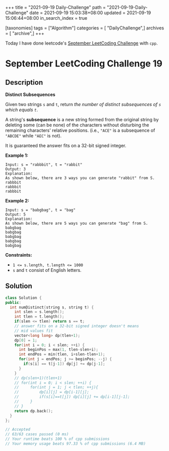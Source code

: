 +++
title = "2021-09-19 Daily-Challenge"
path = "2021-09-19-Daily-Challenge"
date = 2021-09-19 15:03:38+08:00
updated = 2021-09-19 15:06:44+08:00
in_search_index = true

[taxonomies]
tags = ["Algorithm"]
categories = [ "DailyChallenge",]
archives = [ "archive",]
+++

Today I have done leetcode's [September LeetCoding Challenge](https://leetcode.com/explore/challenge/card/september-leetcoding-challenge-2021/638/week-3-september-15th-september-21st/3980/) with `cpp`.

<!-- more -->

# September LeetCoding Challenge 19

## Description

**Distinct Subsequences**

Given two strings `s` and `t`, return *the number of distinct subsequences of `s` which equals `t`*.

A string's **subsequence** is a new string formed from the original string by deleting some (can be none) of the characters without disturbing the remaining characters' relative positions. (i.e., `"ACE"` is a subsequence of `"ABCDE"` while `"AEC"` is not).

It is guaranteed the answer fits on a 32-bit signed integer.

 

**Example 1:**

```
Input: s = "rabbbit", t = "rabbit"
Output: 3
Explanation:
As shown below, there are 3 ways you can generate "rabbit" from S.
rabbbit
rabbbit
rabbbit
```

**Example 2:**

```
Input: s = "babgbag", t = "bag"
Output: 5
Explanation:
As shown below, there are 5 ways you can generate "bag" from S.
babgbag
babgbag
babgbag
babgbag
babgbag
```

 

**Constraints:**

- `1 <= s.length, t.length <= 1000`
- `s` and `t` consist of English letters.

## Solution

``` cpp
class Solution {
public:
  int numDistinct(string s, string t) {
    int slen = s.length();
    int tlen = t.length();
    if(slen <= tlen) return s == t;
    // answer fits on a 32-bit signed integer doesn't means
    // mid values fit
    vector<long long> dp(tlen+1);
    dp[0] = 1;
    for(int i = 0; i < slen; ++i) {
      int beginPos = max(1, tlen-slen+i);
      int endPos = min(tlen, i+slen-tlen+1);
      for(int j = endPos; j >= beginPos; --j) {
        if(s[i] == t[j-1]) dp[j] += dp[j-1];
      }
    }
    // dp(slen+1)(tlen+1)
    // for(int i = 0; i < slen; ++i) {
    //     for(int j = 1; j < tlen; ++j){
    //         dp[i][j] = dp[i-1][j];
    //         if(s[i]==t[j]) dp[i][j] += dp[i-1][j-1];
    //     }
    // }
    return dp.back();
  }
};

// Accepted
// 63/63 cases passed (0 ms)
// Your runtime beats 100 % of cpp submissions
// Your memory usage beats 97.33 % of cpp submissions (6.4 MB)
```
